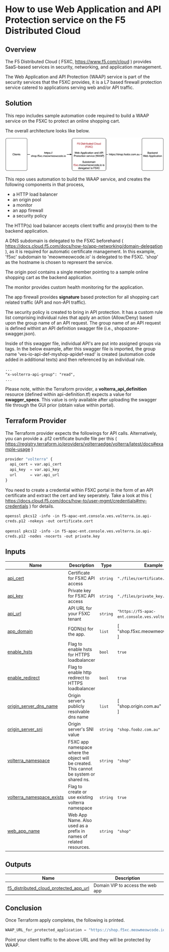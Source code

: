 # How to use Web Application and API Protection service on the F5 Distributed Cloud

## Overview
The F5 Distributed Cloud ( F5XC, https://www.f5.com/cloud ) provides SaaS-based services in security, networking, and application management. 

The Web Application and API Protection (WAAP) service is part of the security services that the F5XC provides, it is a L7 based firewall protection service catered to applications serving web and/or API traffic.

## Solution

This repo includes sample automation code required to build a WAAP service on the F5XC to protect an online shopping cart.

The overall architecture looks like below.

![image info](./files/architecture.png)

This repo uses automation to build the WAAP service, and creates the following components in that process,

 - a HTTP load balancer
 - an origin pool
 - a monitor
 - an app firewall
 - a security policy

The HTTP(s) load balancer accepts client traffic and proxy(s) them to the backend application. 

A DNS subdomain is delegated to the F5XC beforehand ( https://docs.cloud.f5.com/docs/how-to/app-networking/domain-delegation ), as it is required for automatic certificate management. In this example, 'f5xc' subdomain to 'meowmeowcode.io' is delegated to the F5XC. 'shop' as the hostname is chosen to represent the service.

The origin pool contains a single member pointing to a sample online shopping cart as the backend application.

The monitor provides custom health monitoring for the application.

The app firewall provides **signature** based protection for all shopping cart related traffic (API and non-API traffic).

The security policy is created to bring in API protection. It has a custom rule list comprising individual rules that apply an action (Allow/Deny) based upon the group name of an API request. The group name of an API request is defined withint an API definition swagger file (i.e., shopazone-swagger.json).

Inside of this swagger file, individual API's are put into assigned groups via tags. In the below example, after this swagger file is imported, the group name 'ves-io-api-def-myshop-apidef-read' is created (automation code added in additional texts) and then referenced by an individual rule.

```
...
"x-volterra-api-group": "read",
...
```
Please note, within the Terraform provider, a **volterra_api_definition** resource (defined within api-definition.tf) expects a value for **swagger_specs**. This value is only available after uploading the swagger file through the GUI prior (obtain value within portal).

## Terraform Provider

The Terraform provider expects the followings for API calls. Alternatively, you can provide a .p12 certificate bundle file per this ( https://registry.terraform.io/providers/volterraedge/volterra/latest/docs#example-usage )

```python
provider "volterra" {
  api_cert = var.api_cert
  api_key  = var.api_key
  url      = var.api_url
}
```
You need to create a credential within F5XC portal in the form of an API certificate and extract the cert and key seperately. Take a look at this ( https://docs.cloud.f5.com/docs/how-to/user-mgmt/credentials#my-credentials ) for details.

```
openssl pkcs12 -info -in f5-apac-ent.console.ves.volterra.io.api-creds.p12 -nokeys -out certificate.cert 

openssl pkcs12 -info -in f5-apac-ent.console.ves.volterra.io.api-creds.p12 -nodes -nocerts -out private.key 
```
## Inputs

| Name | Description | Type | Example | Required |
|------|-------------|------|---------|:--------:|
| <a name="input_api_cert"></a> [api\_cert](#input\_api\_cert) | Certificate for F5XC API access | `string` | `"./files/certificate.cert"` | no |
| <a name="input_api_key"></a> [api\_key](#input\_api\_key) | Private key for F5XC API access | `string` | `"./files/private_key.key"` | no |
| <a name="input_api_url"></a> [api\_url](#input\_api\_url) | API URL for your F5XC tenant | `string` | `"https://f5-apac-ent.console.ves.volterra.io/api"` | no |
| <a name="input_app_domain"></a> [app\_domain](#input\_app\_domain) | FQDN(s) for the app. | `list` |  [ <br> "shop.f5xc.meowmeowcode.io" <br> ] | no |
| <a name="input_enable_hsts"></a> [enable\_hsts](#input\_enable\_hsts) | Flag to enable hsts for HTTPS loadbalancer | `bool` | `true` | no |
| <a name="input_enable_redirect"></a> [enable\_redirect](#input\_enable\_redirect) | Flag to enable http redirect to HTTPS loadbalancer | `bool` | `true` | no |
| <a name="input_origin_server_dns_name"></a> [origin\_server\_dns\_name](#input\_origin\_server\_dns\_name) | Origin server's publicly resolvable dns name | `list` | [<br>  "shop.origin.com.au"<br>] | no |
| <a name="input_origin_server_sni"></a> [origin\_server\_sni](#input\_origin\_server\_sni) | Origin server's SNI value | `string` | `"shop.foobz.com.au"` | no |
| <a name="input_volterra_namespace"></a> [volterra\_namespace](#input\_volterra\_namespace) | F5XC app namespace where the object will be created. This cannot be system or shared ns. | `string` | `"shop"` | no |
| <a name="input_volterra_namespace_exists"></a> [volterra\_namespace\_exists](#input\_volterra\_namespace\_exists) | Flag to create or use existing volterra namespace | `string` | `true` | no |
| <a name="input_web_app_name"></a> [web\_app\_name](#input\_web\_app\_name) | Web App Name. Also used as a prefix in names of related resources. | `string` | `"shop"` | no |

## Outputs

| Name | Description |
|------|-------------|
| <a name="output_f5_distributed_cloud_protected_app_url"></a> [f5\_distributed\_cloud\_protected\_app\_url](#output\_f5\_distributed\_cloud\_protected\_app\_url) | Domain VIP to access the web app |

## Conclusion

Once Terraform apply completes, the following is printed.

```python
WAAP_URL_for_protected_application = "https://shop.f5xc.meowmeowcode.io"
```

Point your client traffic to the above URL and they will be protected by WAAP.











